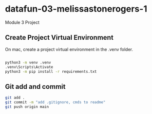 # datafun-03-melissastonerogers-1
Module 3 Project 


## Create Project Virtual Environment

On mac, create a project virtual environment in the .venv folder. 

```zsh

python3 -m venv .venv
.venv\Scripts\Activate
python3 -m pip install -r requirements.txt

```

## Git add and commit 

```zsh
git add .
git commit -m "add .gitignore, cmds to readme"
git push origin main
```